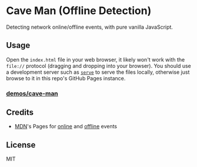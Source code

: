 # Cave Man (Offline Detection)

Detecting network online/offline events, with pure vanilla JavaScript.

## Usage

Open the `index.html` file in your web browser, it likely won't work with the `file://` protocol (dragging and dropping into your browser). You should use a development server such as [`serve`](http://npm.im/serve) to serve the files locally, otherwise just browse to it in this repo's GitHub Pages instance.

### [demos/cave-man](https://edm00se.codes/demos/cave-man/)

## Credits

- [MDN](https://developer.mozilla.org/)'s Pages for [online](https://developer.mozilla.org/en-US/docs/Web/Events/online) and [offline](https://developer.mozilla.org/en-US/docs/Web/Events/offline) events

## License

MIT